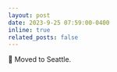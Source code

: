 ```yaml
---
layout: post
date: 2023-9-25 07:59:00-0400
inline: true
related_posts: false
---
```


:cherry_blossom:
Moved to Seattle.

